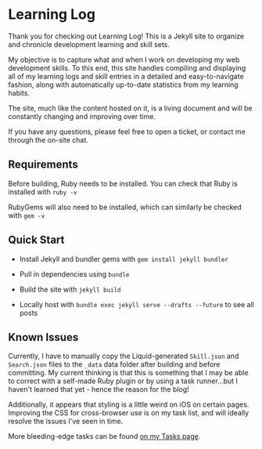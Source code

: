 # Learning Log

Thank you for checking out Learning Log! This is a Jekyll site to organize and chronicle development learning and skill sets.

My objective is to capture what and when I work on developing my web development skills. To this end, this site handles compiling and displaying all of my learning logs and skill entries in a detailed and easy-to-navigate fashion, along with automatically up-to-date statistics from my learning habits.

The site, much like the content hosted on it, is a living document and will be constantly changing and improving over time.

If you have any questions, please feel free to open a ticket, or contact me through the on-site chat.

## Requirements

Before building, Ruby needs to be installed. You can check that Ruby is installed with `ruby -v`

RubyGems will also need to be installed, which can similarly be checked with `gem -v`

## Quick Start

- Install Jekyll and bundler gems with `gem install jekyll bundler`

- Pull in dependencies using `bundle`

- Build the site with `jekyll build`

- Locally host with `bundle exec jekyll serve --drafts --future` to see all posts

## Known Issues

Currently, I have to manually copy the Liquid-generated `Skill.json` and `Search.json` files to the `_data` data folder after building and before committing. My current thinking is that this is something that I may be able to correct with a self-made Ruby plugin or by using a task runner...but I haven't learned that yet - hence the reason for the blog!

Additionally, it appears that styling is a little weird on iOS on certain pages. Improving the CSS for cross-browser use is on my task list, and will ideally resolve the issues I've seen in time.

More bleeding-edge tasks can be found [on my Tasks page](https://maxlepper.gitlab.io/learning-log/todo/#improvements).